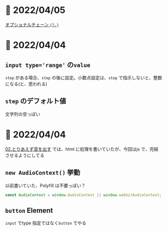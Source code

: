 # 📝 2022/04/05


[オプショナルチェーン `(?.)`](https://developer.mozilla.org/ja/docs/Web/JavaScript/Reference/Operators/Optional_chaining)



# 📝 2022/04/04


## `input type='range'` の`value`

`step` がある場合、`step` の後に設定。小数点設定は、`step` で指示しないと、整数になる(と、思われる)



## `step` のデフォルト値

文字列の空っぽい



# 📝 2022/04/04

[02.とりあえず音を出す](https://www.g200kg.com/jp/docs/webaudio/generatesound.html) では、html に処理を書いていたが、今回はjs で、完結させるようにしてる


## `new AudioContext()` 挙動

以前書いていた、Polyfill は不要っぽい？

``` .js
const AudioContext = window.AudioContext || window.webkitAudioContext;
```


## `button` Element

`input` でtype 指定ではなく`button` でやる

